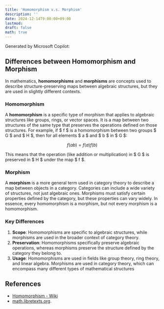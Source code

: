 ```yaml
---
title: 'Homomorphism v.s. Morphism'
description: ''
date: 2024-12-14T9:00:00+09:00
lastmod: 
draft: false
math: true
---
```


Generated by Microsoft Copilot:

## Differences between Homomorphism and Morphism

In mathematics, **homomorphisms** and **morphisms** are concepts used to describe structure-preserving maps between algebraic structures, but they are used in slightly different contexts.

### Homomorphism

A **homomorphism** is a specific type of morphism that applies to algebraic structures like groups, rings, or vector spaces. It is a map between two structures of the same type that preserves the operations defined on those structures. For example, if $ f $ is a homomorphism between two groups $ G $ and $ H $, then for all elements $ a $ and $ b $ in $ G $:

$$ f(ab) = f(a)f(b) $$

This means that the operation (like addition or multiplication) in $ G $ is preserved in $ H $ under the map $ f $.

### Morphism

A **morphism** is a more general term used in category theory to describe a map between objects in a category. Categories can include a wide variety of structures, not just algebraic ones. Morphisms must satisfy certain properties defined by the category, but these properties can vary widely. In essence, every homomorphism is a morphism, but not every morphism is a homomorphism.

### Key Differences

1. **Scope**: Homomorphisms are specific to algebraic structures, while morphisms are used in the broader context of category theory.
2. **Preservation**: Homomorphisms specifically preserve algebraic operations, whereas morphisms preserve the structure defined by the category they belong to.
3. **Usage**: Homomorphisms are used in fields like group theory, ring theory, and linear algebra. Morphisms are used in category theory, which can encompass many different types of mathematical structures

## References

- [Homomorphism - Wiki](https://en.wikipedia.org/wiki/Homomorphism)
- [math.libretexts.org](https://math.libretexts.org/Bookshelves/Abstract_and_Geometric_Algebra/First-Semester_Abstract_Algebra%3A_A_Structural_Approach_%28Sklar%29/03%3A_Homomorphisms_and_Isomorphisms/3.02%3A_Definitions_of_Homomorphisms_and_Isomorphisms).
